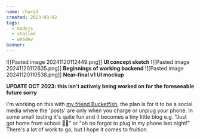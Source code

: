 ```yaml
---
name: chargd
created: 2023-03-02
tags:
  - nodejs
  - stalled
  - webdev
banner: 
---
```

![[Pasted image 20241120112449.png]]
**UI concept sketch**
![[Pasted image 20241120112635.png]]
**Beginnings of working backend**
![[Pasted image 20241120110538.png]]
**Near-final v1 UI mockup**

**UPDATE OCT 2023: this isn't actively being worked on for the foreseeable future sorry**

I'm working on this with [my friend Bucketfish](https://bucketfish.me/), the plan is for it to be a social media where the 'posts' are only when you charge or unplug your phone. In some small testing it's quite fun and it becomes a tiny little blog e.g. "Just got home from school 😮‍💨" or "oh no forgot to plug in my phone last night!" There's a lot of work to go, but I hope it comes to fruition.
